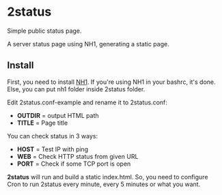 # 2status

Simple public status page.

A server status page using NH1, generating a static page.

## Install

First, you need to install [NH1](https://codeberg.org/cordeis/nh1). If you're using NH1 in your bashrc, it's done. Else, you can put nh1 folder inside 2status folder.

Edit 2status.conf-example and rename it to 2status.conf:

* **OUTDIR** = output HTML path
* **TITLE** = Page title

You can check status in 3 ways:

* **HOST** = Test IP with ping
* **WEB** = Check HTTP status from given URL
* **PORT** = Check if some TCP port is open

**2status** will run and build a static index.html. So, you need to configure Cron to run 2status every minute, every 5 minutes or what you want.

